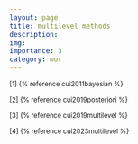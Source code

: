 ```yaml
---
layout: page
title: multilevel methods
description: 
img:
importance: 3
category: mor
---
```


<sub>[1] {% reference cui2011bayesian %}</sub>

<sub>[2] {% reference cui2019posteriori %}</sub>

<sub>[3] {% reference cui2019multilevel %}</sub>

<sub>[4] {% reference cui2023multilevel %}</sub>